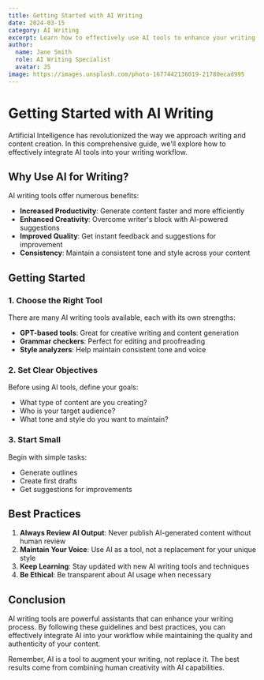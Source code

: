 ```yaml
---
title: Getting Started with AI Writing
date: 2024-03-15
category: AI Writing
excerpt: Learn how to effectively use AI tools to enhance your writing process and boost productivity.
author:
  name: Jane Smith
  role: AI Writing Specialist
  avatar: JS
image: https://images.unsplash.com/photo-1677442136019-21780ecad995
---
```


# Getting Started with AI Writing

Artificial Intelligence has revolutionized the way we approach writing and content creation. In this comprehensive guide, we'll explore how to effectively integrate AI tools into your writing workflow.

## Why Use AI for Writing?

AI writing tools offer numerous benefits:

- **Increased Productivity**: Generate content faster and more efficiently
- **Enhanced Creativity**: Overcome writer's block with AI-powered suggestions
- **Improved Quality**: Get instant feedback and suggestions for improvement
- **Consistency**: Maintain a consistent tone and style across your content

## Getting Started

### 1. Choose the Right Tool

There are many AI writing tools available, each with its own strengths:

- **GPT-based tools**: Great for creative writing and content generation
- **Grammar checkers**: Perfect for editing and proofreading
- **Style analyzers**: Help maintain consistent tone and voice

### 2. Set Clear Objectives

Before using AI tools, define your goals:

- What type of content are you creating?
- Who is your target audience?
- What tone and style do you want to maintain?

### 3. Start Small

Begin with simple tasks:

- Generate outlines
- Create first drafts
- Get suggestions for improvements

## Best Practices

1. **Always Review AI Output**: Never publish AI-generated content without human review
2. **Maintain Your Voice**: Use AI as a tool, not a replacement for your unique style
3. **Keep Learning**: Stay updated with new AI writing tools and techniques
4. **Be Ethical**: Be transparent about AI usage when necessary

## Conclusion

AI writing tools are powerful assistants that can enhance your writing process. By following these guidelines and best practices, you can effectively integrate AI into your workflow while maintaining the quality and authenticity of your content.

Remember, AI is a tool to augment your writing, not replace it. The best results come from combining human creativity with AI capabilities.
